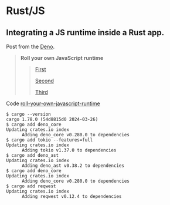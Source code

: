 # Rust/JS

## Integrating a JS runtime inside a Rust app.

Post from the [Deno](https://deno.com/).

> **Roll your own JavaScript runtime**
>
> > [First](https://deno.com/blog/roll-your-own-javascript-runtime)
> >
> > [Second](https://deno.com/blog/roll-your-own-javascript-runtime-pt2)
> >
> > [Third](https://deno.com/blog/roll-your-own-javascript-runtime-pt3)

Code [roll-your-own-javascript-runtime](https://github.com/denoland/roll-your-own-javascript-runtime)

```
$ cargo --version
cargo 1.78.0 (54d8815d0 2024-03-26)
$ cargo add deno_core
Updating crates.io index
      Adding deno_core v0.280.0 to dependencies
$ cargo add tokio --features=full
Updating crates.io index
      Adding tokio v1.37.0 to dependencies
$ cargo add deno_ast
Updating crates.io index
      Adding deno_ast v0.38.2 to dependencies
$ cargo add deno_core
Updating crates.io index
      Adding deno_core v0.280.0 to dependencies
$ cargo add reqwest
Updating crates.io index
      Adding reqwest v0.12.4 to dependencies
```
